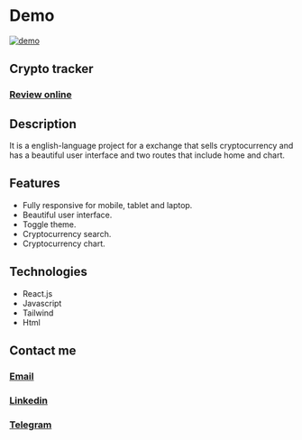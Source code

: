# Demo

[![demo]()](#)

## Crypto tracker

### **[Review online](#)**

## Description

It is a english-language project for a exchange that sells cryptocurrency and has a beautiful user interface and two routes that include home and chart.

## Features

* Fully responsive for mobile, tablet and laptop.
* Beautiful user interface.
* Toggle theme.
* Cryptocurrency search.
* Cryptocurrency chart.

## Technologies

* React.js
* Javascript
* Tailwind
* Html

## Contact me

### **[Email](mailto:mahan.ghaffarzadeh.afshar@gmail.com)**

### **[Linkedin](https://ir.linkedin.com/in/mahan-afshar-308aa2321?trk=people-guest_people_search-card)**

### **[Telegram](https://t.me/mahanafshaar)**